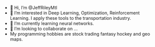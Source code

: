 - 👋 Hi, I’m @JeffRileyMtl
- 👀 I’m interested in Deep Learning, Optimization, Reinforcement Learning. I apply these tools to the transportation industry. 
- 🌱 I’m currently learning neural networks. 
- 💞️ I’m looking to collaborate on ...
- My programming hobbies are stock trading fantasy hockey and geo maps. 

<!---
JeffRileyMtl/JeffRileyMtl is a ✨ special ✨ repository because its `README.md` (this file) appears on your GitHub profile.
You can click the Preview link to take a look at your changes.
--->
